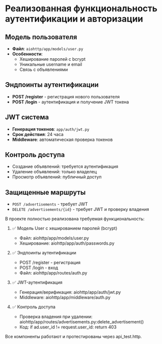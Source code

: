 # Реализованная функциональность аутентификации и авторизации

## Модель пользователя
- **Файл**: `aiohttp/app/models/user.py`
- **Особенности**: 
  - Хеширование паролей с bcrypt
  - Уникальные username и email
  - Связь с объявлениями

## Эндпоинты аутентификации
- **POST /register** - регистрация нового пользователя
- **POST /login** - аутентификация и получение JWT токена

## JWT система
- **Генерация токенов**: `app/auth/jwt.py`
- **Срок действия**: 24 часа
- **Middleware**: автоматическая проверка токенов

## Контроль доступа
- Создание объявлений: требуется аутентификация
- Удаление объявлений: только владелец
- Просмотр объявлений: публичный доступ

## Защищенные маршруты
- `POST /advertisements` - требует JWT
- `DELETE /advertisements/{id}` - требует JWT и проверку владения

В проекте полностью реализована требуемая функциональность:

1. ✅ Модель User с хешированием паролей (bcrypt)
   - Файл: aiohttp/app/models/user.py
   - Хеширование: aiohttp/app/auth/passwords.py

2. ✅ Эндпоинты аутентификации
   - POST /register - регистрация
   - POST /login - вход
   - Файл: aiohttp/app/routes/auth.py

3. ✅ JWT-аутентификация
   - Генерация/верификация: aiohttp/app/auth/jwt.py
   - Middleware: aiohttp/app/middleware/auth.py

4. ✅ Контроль доступа
   - Проверка владения при удалении: aiohttp/app/routes/advertisements.py:delete_advertisement()
   - Код: if ad.user_id != request.user_id: return 403

Все компоненты работают и протестированы через api_test.http.